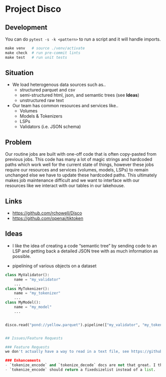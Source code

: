 # Project Disco

## Development

You can do `pytest -s -k <pattern>` to run a script and it will handle imports.

```python
make venv   # source ./venv/activate
make check  # run pre-commit lints
make test   # run unit tests
```

## Situation

- We load heterogenous data sources such as..
  - structured parquet and csv
  - semi-structured html, json, and semantic trees (see **Ideas**)
  - unstructured raw text
- Our team has common resources and services like..
  - Volumes
  - Models & Tokenizers
  - LSPs
  - Validators (i.e. JSON schema)

## Problem

Our routine jobs are built with one-off code that is often copy-pasted from previous jobs. This code has many a lot of magic strings and hardcoded paths which work well for the current state of things, however these jobs require our resources and services (volumes, models, LSPs) to remain unchanged else we have to update these hardcoded paths. This ultimately makes job maintenance difficult and we want to interface with our resources like we interact with our tables in our lakehouse.

## Links

- https://github.com/rchowell/Disco
- https://github.com/openai/tiktoken

## Ideas

- I like the idea of creating a code “semantic tree” by sending code to an LSP and getting back a detailed JSON tree with as much information as possible.

- pipelining of various objects on a dataset

```py
class MyValidator():
    name = "my_validator"
    ...
class MyTokenizer():
    name = "my_tokenizer"
    ...
class MyModel():
    name = "my_model"
    ...


disco.read("pond://yellow.parquet").pipeline(["my_validator", "my_tokenizer", "my_model"])


## Issues/Feature Requests

### Feature Requests
we don't actually have a way to read in a text file, see https://github.com/Eventual-Inc/Daft/issues/2859

### Enhancements
- `tokenize_encode` and `tokenize_decode` docs are not that great. I think adding some method overloading would help clean them up a bit.
- `tokenize_encode` should return a fixedsizelist instead of a list.



```
